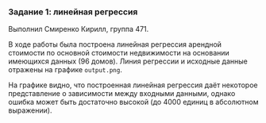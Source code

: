 ### Задание 1: линейная регрессия

Выполнил Смиренко Кирилл, группа 471.

В ходе работы была построена линейная регрессия арендной стоимости по основной стоимости недвижимости на основании имеющихся данных (96 домов). Линия регрессии и исходные данные отражены на графике `output.png`.

На графике видно, что построенная линейная регрессия даёт некоторое представление о зависимости между входными данными, однако ошибка может быть достаточно высокой (до 4000 единиц в абсолютном выражении).
